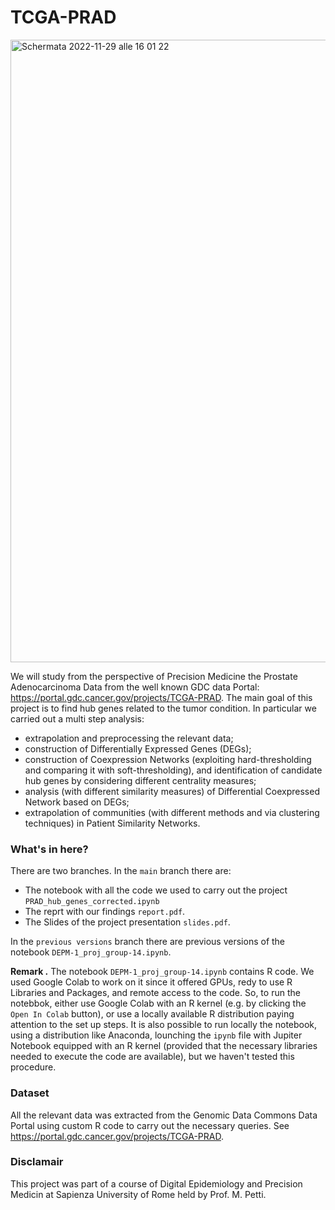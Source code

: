 # TCGA-PRAD
<img width="996" alt="Schermata 2022-11-29 alle 16 01 22" src="https://user-images.githubusercontent.com/91341004/204564258-466abba8-bc3b-43c0-b693-1ccd0d8f223d.png">

We will study from the perspective of Precision Medicine the 	Prostate Adenocarcinoma Data from the well known GDC data Portal: https://portal.gdc.cancer.gov/projects/TCGA-PRAD. The main goal of this project is to find hub genes related to the tumor condition. In particular we carried out a multi step analysis:
- extrapolation and preprocessing the relevant data;
- construction of Differentially Expressed Genes (DEGs);
- construction of Coexpression Networks (exploiting hard-thresholding and comparing it with soft-thresholding), and identification of candidate hub genes by considering different centrality measures;
- analysis (with different similarity measures) of Differential Coexpressed Network based on DEGs;
- extrapolation of communities (with different methods and via clustering techniques) in Patient Similarity Networks.

### What's in here?
There are two branches. In the `main` branch there are:
- The notebook with all the code we used to carry out the project `PRAD_hub_genes_corrected.ipynb` 
- The reprt with our findings `report.pdf`.
- The Slides of the project presentation `slides.pdf`.

In the `previous versions` branch there are previous versions of the notebook `DEPM-1_proj_group-14.ipynb`.

**Remark .** The notebook `DEPM-1_proj_group-14.ipynb` contains R code. We used Google Colab to work on it since it offered GPUs, redy to use R Libraries and Packages, and remote access to the code. So, to run the notebbok, either use Google Colab with an R kernel (e.g. by clicking the `Open In Colab` button), or use a locally available R distribution paying attention to the set up steps. It is also possible to run locally the notebook, using a distribution like Anaconda, lounching the `ipynb` file with Jupiter Notebook equipped with an R kernel (provided that the necessary libraries needed to execute the code are available), but we haven't tested this procedure. 

### Dataset
All the relevant data was extracted from the Genomic Data Commons Data Portal using custom R code to carry out the necessary queries. See https://portal.gdc.cancer.gov/projects/TCGA-PRAD.

### Disclamair
This project was part of a course of Digital Epidemiology and Precision Medicin at Sapienza University of Rome held by Prof. M. Petti. 
